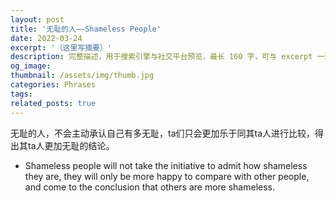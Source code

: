 ```yaml
---
layout: post
title: '无耻的人——Shameless People'
date: 2022-03-24
excerpt: '（这里写摘要）'
description: 完整描述，用于搜索引擎与社交平台预览，最长 160 字，可与 excerpt 一致
og_image: 
thumbnail: /assets/img/thumb.jpg
categories: Phrases
tags: 
related_posts: true
---
```


无耻的人，不会主动承认自己有多无耻，ta们只会更加乐于同其ta人进行比较，得出其ta人更加无耻的结论。

- Shameless people will not take the initiative to admit how shameless they are, they will only be more happy to compare with other people, and come to the conclusion that others are more shameless.